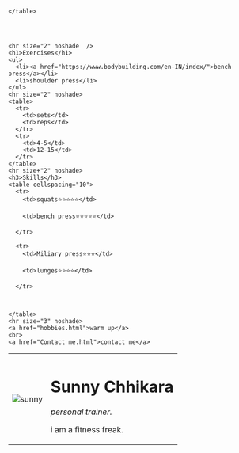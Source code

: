 <!DOCTYPE html>
<html lang="en" dir="ltr">
  <head>
    <meta charset="utf-8">
    <title>Sunny</title>
  </head>

  <body>
    <table cellspacing="50">
      <tr>
        <td><img src="C:\Users\Sunny Chhikara\Desktop\web development\html - personal site\batman.jpg" alt="sunny"></td>
        <td>  <h1>Sunny Chhikara</h1>
          <p><em>personal trainer.</em></p>
          <p>i am a fitness freak.</p></td>
      </tr>

    </table>




    <hr size="2" noshade  />
    <h1>Exercises</h1>
    <ul>
      <li><a href="https://www.bodybuilding.com/en-IN/index/">bench press</a></li>
      <li>shoulder press</li>
    </ul>
    <hr size="2" noshade>
    <table>
      <tr>
        <td>sets</td>
        <td>reps</td>
      </tr>
      <tr>
        <td>4-5</td>
        <td>12-15</td>
      </tr>
    </table>
    <hr size+"2" noshade>
    <h3>Skills</h3>
    <table cellspacing="10">
      <tr>
        <td>squats⭐⭐⭐⭐⭐</td>

        <td>bench press⭐⭐⭐⭐⭐</td>

      </tr>

      <tr>
        <td>Miliary press⭐⭐⭐</td>

        <td>lunges⭐⭐⭐⭐</td>

      </tr>



    </table>
    <hr size="3" noshade>
    <a href="hobbies.html">warm up</a>
    <br>
    <a href="Contact me.html">contact me</a>
  </body>
</html>
